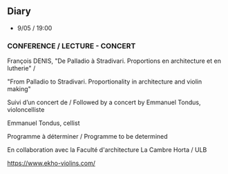 ## Diary

- 9/05 / 19:00

### CONFERENCE / LECTURE - CONCERT

 François DENIS, "De Palladio à Stradivari. Proportions en architecture et en lutherie" /

"From Palladio to Stradivari. Proportionality in architecture and violin making"

Suivi d’un concert de / Followed by a concert by Emmanuel Tondus, violoncelliste 

Emmanuel Tondus, cellist

Programme à déterminer / Programme to be determined

En collaboration avec la Faculté d'architecture La Cambre Horta / ULB

https://www.ekho-violins.com/
